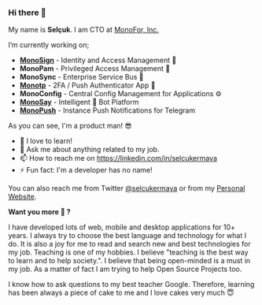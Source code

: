 ### Hi there 👋

My name is **Selçuk**. I am CTO at [MonoFor, Inc.](https://monofor.com)

I’m currently working on; 

- [**MonoSign**](https://monosign.com) - Identity and Access Management 🔐
- **MonoPam** - Privileged Access Management 👮‍
- **MonoSync** - Enterprise Service Bus 📑
- [**Monotp**](https://monotp.com) - 2FA / Push Authenticator App 🔴
- **MonoConfig** - Central Config Management for Applications ⚙️
- [**MonoSay**](https://monosay.com) - Intelligent 🤖 Bot Platform
- [**MonoPush**](https://monopush.io) - Instance Push Notifications for Telegram 

As you can see, I'm a product man! 😎

- 🌱 I love to learn!
- 💬 Ask me about anything related to my job.
- 📫 How to reach me on https://linkedin.com/in/selcukermaya
- ⚡ Fun fact: I'm a developer has no name!

You can also reach me from Twitter [@selcukermaya](https://twitter.com/selcukermaya) or from my [Personal Website](https://selcukermaya.com).

**Want you more 😬 ?**

I have developed lots of web, mobile and desktop applications for 10+ years. I always try to choose the best language and technology for what I do. It is also a joy for me to read and search new and best technologies for my job. Teaching is one of my hobbies. I believe "teaching is the best way to learn and to help society.". I believe that being open-minded is a must in my job. As a matter of fact I am trying to help Open Source Projects too.

I know how to ask questions to my best teacher Google. Therefore, learning has been always a piece of cake to me and I love cakes very much 😇
